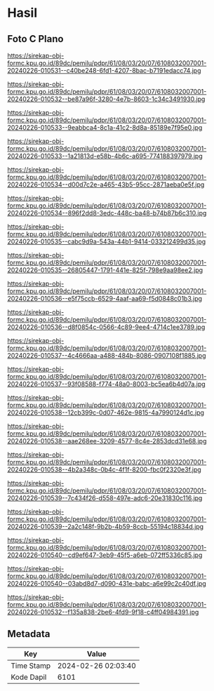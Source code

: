 # Hasil

## Foto C Plano

https://sirekap-obj-formc.kpu.go.id/89dc/pemilu/pdpr/61/08/03/20/07/6108032007001-20240226-010531--c40be248-6fd1-4207-8bac-b7191edacc74.jpg

https://sirekap-obj-formc.kpu.go.id/89dc/pemilu/pdpr/61/08/03/20/07/6108032007001-20240226-010532--be87a96f-3280-4e7b-8603-1c34c3491930.jpg

https://sirekap-obj-formc.kpu.go.id/89dc/pemilu/pdpr/61/08/03/20/07/6108032007001-20240226-010533--9eabbca4-8c1a-41c2-8d8a-85189e7f95e0.jpg

https://sirekap-obj-formc.kpu.go.id/89dc/pemilu/pdpr/61/08/03/20/07/6108032007001-20240226-010533--1a21813d-e58b-4b6c-a695-774188397979.jpg

https://sirekap-obj-formc.kpu.go.id/89dc/pemilu/pdpr/61/08/03/20/07/6108032007001-20240226-010534--d00d7c2e-a465-43b5-95cc-2871aeba0e5f.jpg

https://sirekap-obj-formc.kpu.go.id/89dc/pemilu/pdpr/61/08/03/20/07/6108032007001-20240226-010534--896f2dd8-3edc-448c-ba48-b74b87b6c310.jpg

https://sirekap-obj-formc.kpu.go.id/89dc/pemilu/pdpr/61/08/03/20/07/6108032007001-20240226-010535--cabc9d9a-543a-44b1-9414-033212499d35.jpg

https://sirekap-obj-formc.kpu.go.id/89dc/pemilu/pdpr/61/08/03/20/07/6108032007001-20240226-010535--26805447-1791-441e-825f-798e9aa98ee2.jpg

https://sirekap-obj-formc.kpu.go.id/89dc/pemilu/pdpr/61/08/03/20/07/6108032007001-20240226-010536--e5f75ccb-6529-4aaf-aa69-f5d0848c01b3.jpg

https://sirekap-obj-formc.kpu.go.id/89dc/pemilu/pdpr/61/08/03/20/07/6108032007001-20240226-010536--d8f0854c-0566-4c89-9ee4-4714c1ee3789.jpg

https://sirekap-obj-formc.kpu.go.id/89dc/pemilu/pdpr/61/08/03/20/07/6108032007001-20240226-010537--4c4666aa-a488-484b-8086-0907108f1885.jpg

https://sirekap-obj-formc.kpu.go.id/89dc/pemilu/pdpr/61/08/03/20/07/6108032007001-20240226-010537--93f08588-f774-48a0-8003-bc5ea6b4d07a.jpg

https://sirekap-obj-formc.kpu.go.id/89dc/pemilu/pdpr/61/08/03/20/07/6108032007001-20240226-010538--12cb399c-0d07-462e-9815-4a7990124d1c.jpg

https://sirekap-obj-formc.kpu.go.id/89dc/pemilu/pdpr/61/08/03/20/07/6108032007001-20240226-010538--aae268ee-3209-4577-8c4e-2853dcd31e68.jpg

https://sirekap-obj-formc.kpu.go.id/89dc/pemilu/pdpr/61/08/03/20/07/6108032007001-20240226-010538--4b2a348c-0b4c-4f1f-8200-fbc0f2320e3f.jpg

https://sirekap-obj-formc.kpu.go.id/89dc/pemilu/pdpr/61/08/03/20/07/6108032007001-20240226-010539--7c434f26-d558-497e-adc6-20e31830c116.jpg

https://sirekap-obj-formc.kpu.go.id/89dc/pemilu/pdpr/61/08/03/20/07/6108032007001-20240226-010539--2a2c148f-9b2b-4b59-8ccb-55194c18834d.jpg

https://sirekap-obj-formc.kpu.go.id/89dc/pemilu/pdpr/61/08/03/20/07/6108032007001-20240226-010540--cd9ef647-3eb9-45f5-a6eb-072ff5336c85.jpg

https://sirekap-obj-formc.kpu.go.id/89dc/pemilu/pdpr/61/08/03/20/07/6108032007001-20240226-010540--03abd8d7-d090-431e-babc-a6e99c2c40df.jpg

https://sirekap-obj-formc.kpu.go.id/89dc/pemilu/pdpr/61/08/03/20/07/6108032007001-20240226-010532--f135a838-2be6-4fd9-9f18-c4ff04984391.jpg


## Metadata

| Key        | Value               |
| ---------- | ------------------- |
| Time Stamp | 2024-02-26 02:03:40 |
| Kode Dapil | 6101                |



